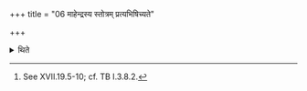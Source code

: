 +++
title = "06 माहेन्द्रस्य स्तोत्रम् प्रत्यभिषिच्यते"

+++

<details><summary>थिते</summary>

6. At the time of Māhendrastotra, the sacrificer is sprinkled with water in the same manner as in the fire-altar-building-ritual.[^1]   


[^1]: See XVII.19.5-10; cf. TB I.3.8.2. 
</details>
